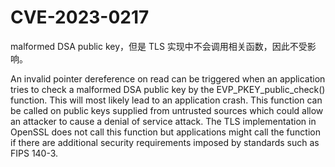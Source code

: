 # CVE-2023-0217

malformed DSA public key，但是 TLS 实现中不会调用相关函数，因此不受影响。

An invalid pointer dereference on read can be triggered when an application tries to check a malformed DSA public key by the EVP_PKEY_public_check() function. This will most likely lead to an application crash. This function can be called on public keys supplied from untrusted sources which could allow an attacker to cause a denial of service attack.
The TLS implementation in OpenSSL does not call this function but applications might call the function if there are additional security requirements imposed by standards such as FIPS 140-3.